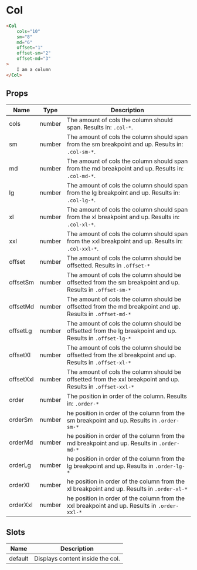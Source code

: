 # Col

```html
<Col
    cols="10"
    sm="8"
    md="6"
    offset="1"
    offset-sm="2"
    offset-md="3"
>
    I am a column
</Col>
```

## Props

| Name | Type | Description |
| - | - | - |
| cols | number | The amount of cols the column should span. Results in: `.col-*`. |
| sm | number | The amount of cols the column should span from the sm breakpoint and up. Results in: `.col-sm-*`. |
| md | number | The amount of cols the column should span from the md breakpoint and up. Results in: `.col-md-*`. |
| lg | number | The amount of cols the column should span from the lg breakpoint and up. Results in: `.col-lg-*`. |
| xl | number | The amount of cols the column should span from the xl breakpoint and up. Results in: `.col-xl-*`. |
| xxl | number | The amount of cols the column should span from the xxl breakpoint and up. Results in: `.col-xxl-*`. |
| offset | number | The amount of cols the column should be offsetted. Results in `.offset-*` |
| offsetSm | number | The amount of cols the column should be offsetted from the sm breakpoint and up. Results in `.offset-sm-*` |
| offsetMd | number | The amount of cols the column should be offsetted from the md breakpoint and up. Results in `.offset-md-*` |
| offsetLg | number | The amount of cols the column should be offsetted from the lg breakpoint and up. Results in `.offset-lg-*` |
| offsetXl | number | The amount of cols the column should be offsetted from the xl breakpoint and up. Results in `.offset-xl-*` |
| offsetXxl | number | The amount of cols the column should be offsetted from the xxl breakpoint and up. Results in `.offset-xxl-*` |
| order | number | The position in order of the column. Results in: `.order-*` |
| orderSm | number | he position in order of the column from the sm breakpoint and up. Results in `.order-sm-*` |
| orderMd | number | he position in order of the column from the md breakpoint and up. Results in `.order-md-*` |
| orderLg | number | he position in order of the column from the lg breakpoint and up. Results in `.order-lg-*` |
| orderXl | number | he position in order of the column from the xl breakpoint and up. Results in `.order-xl-*` |
| orderXxl | number | he position in order of the column from the xxl breakpoint and up. Results in `.order-xxl-*` |

## Slots

| Name | Description |
| - | - |
| default | Displays content inside the col. |
